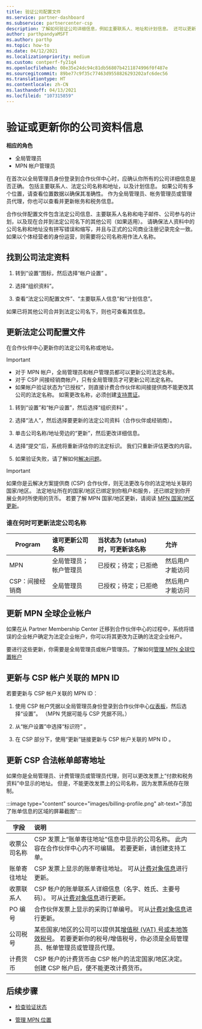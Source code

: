 ```yaml
---
title: 验证公司配置文件
ms.service: partner-dashboard
ms.subservice: partnercenter-csp
description: 了解如何验证公司详细信息，例如主要联系人、地址和计划信息。 还可以更新法律和帐单地址。
author: parthpandyaMSFT
ms.author: parthp
ms.topic: how-to
ms.date: 04/12/2021
ms.localizationpriority: medium
ms.custom: contperf-fy21q4
ms.openlocfilehash: 08e35e24dc94c81db56807b4211874996f0f487e
ms.sourcegitcommit: 89be77c9f35c77463d9558826293202afc6dec56
ms.translationtype: HT
ms.contentlocale: zh-CN
ms.lasthandoff: 04/13/2021
ms.locfileid: "107315859"
---
```

# <a name="verify-or-update-your-company-profile-information"></a>验证或更新你的公司资料信息 

**相应的角色**

- 全局管理员
- MPN 帐户管理员

在首次以全局管理员身份登录到合作伙伴中心时，应确认你所有的公司详细信息是否正确。 包括主要联系人、法定公司名称和地址，以及计划信息。 如果公司有多个位置，请查看位置数据以确保其准确性。 作为全局管理员、帐务管理员或管理员代理，你也可以查看并更新帐务和税务信息。

合作伙伴配置文件包含法定公司信息、主要联系人名称和电子邮件、公司参与的计划，以及现在合并到法定公司名下的其他公司（如果适用）。 请确保法人资料中的公司名称和地址没有拼写错误和缩写，并且与正式的公司商业注册记录完全一致。 如果以个体经营者的身份运营，则需要将公司名称用作法人名称。


## <a name="locate-the-legal-business-profile"></a>找到公司法定资料

1. 转到“设置”图标，然后选择“帐户设置” 。
 
1. 选择“组织资料”。 

2. 查看“法定公司配置文件”、“主要联系人信息”和“计划信息”。

如果已将其他公司合并到法定公司名下，则也可查看其信息。 

## <a name="update-your-legal-business-profile"></a>更新法定公司配置文件 

在合作伙伴中心更新你的法定公司名称或地址。

>[!Important]
>- 对于 MPN 帐户，全局管理员和帐户管理员都可以更新公司法定名称。
>- 对于 CSP 间接经销商帐户，只有全局管理员才可更新公司法定名称。 
>- 如果帐户验证状态为“已授权”，则直接计费合作伙伴和间接提供商不能更改其公司的法定名称。 如需更改名称，必须创建[支持票证](https://partner.microsoft.com/dashboard/support/servicerequests/create?stage=2&topicid=eb74583c-61b3-2124-bffc-00920e0ae772)。



1. 转到“设置”和“帐户设置”，然后选择“组织资料”  。

2. 选择“法人”，然后选择要更新的法定公司资料（合作伙伴或经销商）。

1. 单击公司名称/地址旁边的“更新”，然后更改详细信息。
 
1. 选择“提交”后，系统将重新评估你的法定标识。 我们只重新评估更改的内容。

1. 如果验证失败，请了解如何[解决问题](verification-responses.md)。

>[!Important]
>如果你是云解决方案提供商 (CSP) 合作伙伴，则无法更改与你的法定地址关联的国家/地区。 法定地址所在的国家/地区已绑定到你租户和服务，还已绑定到你开展业务时所使用的货币。 若要了解 MPN 国家/地区更新，请阅读 [MPN 国家/地区更新](manage-locations.md#change-country-of-partner-global-account)。


### <a name="who-can-update-legal-business-name-and-when"></a>谁在何时可更新法定公司名称

|Program|**谁可更新公司名称**|**当状态为 (status) 时，可更新该名称**|**允许**|
|---------------------|:-------------------------------|:------------|:-----------------|
MPN|全局管理员；帐户管理员|已授权；待定；已拒绝| 然后用户才能访问|
|CSP：间接经销商|全局管理员|已授权；待定；已拒绝| 然后用户才能访问|


## <a name="update-your-mpn-global-business-account"></a>更新 MPN 全球企业帐户

如果在从 Partner Membership Center 迁移到合作伙伴中心的过程中，系统将错误的企业帐户确定为法定企业帐户，你可以将其更改为正确的法定企业帐户。

要进行这些更新，你需要是全局管理员或帐户管理员。了解如何[管理 MPN 全球位置帐户](manage-locations.md)


## <a name="update-your-mpn-id-associated-with-your-csp-account"></a>更新与 CSP 帐户关联的 MPN ID

若要更新与 CSP 帐户关联的 MPN ID：

1. 使用 CSP 帐户凭据以全局管理员身份登录到合作伙伴中心[仪表板](https://partner.microsoft.com/dashboard/home)，然后选择“设置”。 （MPN 凭据可能与 CSP 凭据不同。）
 
1. 从“帐户设置”中选择“标识符” 。

1. 在 CSP 部分下，使用“更新”链接更新与 CSP 帐户关联的 MPN ID 。 


## <a name="update-your-csp-legal-billing-address"></a>更新 CSP 合法帐单邮寄地址

如果你是全局管理员、计费管理员或管理员代理，则可以更改发票上“付款和税务资料”中显示的地址。 但是，不能更改发票上的公司名称，因为发票系统存在限制。

:::image type="content" source="images/billing-profile.png" alt-text="添加了账单信息的区域的屏幕截图":::

|字段  |**说明**|  
|---------------------|:------------------|
|收票公司名称|CSP 发票上“账单寄往地址”信息中显示的公司名称。  此内容在合作伙伴中心内不可编辑。  若要更新，请创建支持工单。|
|账单寄往地址|CSP 发票上显示的账单寄往地址。 可从[计费对象信息](https://partner.microsoft.com/dashboard/account/v3/accountsettings/billingprofile#commercial)进行更新。|
|收票联系人|CSP 帐户的账单联系人详细信息（名字、姓氏、主要号码）。  可从[计费对象信息](https://partner.microsoft.com/dashboard/account/v3/accountsettings/billingprofile#commercial)进行更新。|
|PO 编号|合作伙伴发票上显示的采购订单编号。  可从[计费对象信息](https://partner.microsoft.com/dashboard/account/v3/accountsettings/billingprofile#commercial)进行更新。|
|公司税号|某些国家/地区的公司可以提供其[增值税 (VAT) 号或本地等效税号](https://docs.microsoft.com/partner-center/organization-tax-info#submit-vat-id-number)。 若要更新你的税号/增值税号，你必须是全局管理员、帐单管理员或管理员代理。|
|计费货币|CSP 帐户的计费货币由 CSP 帐户的法定国家/地区决定。  创建 CSP 帐户后，便不能更改计费货币。|


## <a name="next-steps"></a>后续步骤

- [检查验证状态](verification-responses.md)

- [管理 MPN 位置](manage-locations.md)
